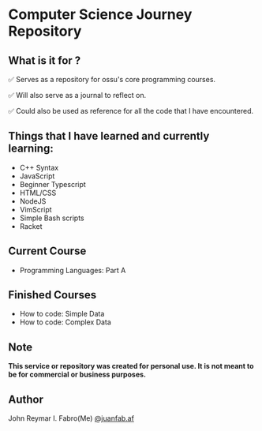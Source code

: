 # Computer Science Journey Repository

## What is it for ?

✅ Serves as a repository for ossu's core programming courses.

✅ Will also serve as a journal to reflect on.

✅ Could also be used as reference for all the code that I have encountered.


## Things that I have learned and currently learning:

- C++ Syntax
- JavaScript 
- Beginner Typescript 
- HTML/CSS
- NodeJS
- VimScript 
- Simple Bash scripts
- Racket


## Current Course

- Programming Languages: Part A

## Finished Courses

- How to code: Simple Data
- How to code: Complex Data

## Note

**This service or repository was created for personal use. It is not meant to be for commercial or business purposes.**

## Author

John Reymar I. Fabro(Me)
[@juanfab.af](https://www.instagram.com/juanfab.af/)
